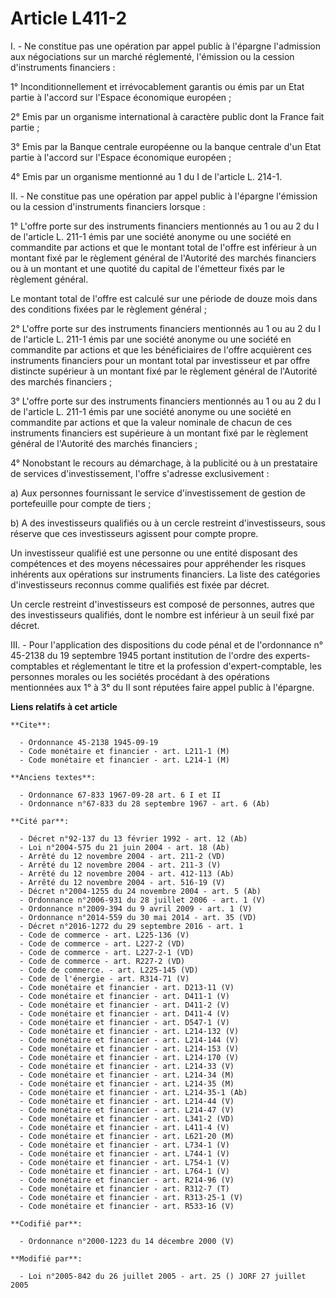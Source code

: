 # Article L411-2

I. - Ne constitue pas une opération par appel public à l'épargne l'admission aux négociations sur un marché réglementé,
l'émission ou la cession d'instruments financiers :

1° Inconditionnellement et irrévocablement garantis ou émis par un Etat partie à l'accord sur l'Espace économique européen ;

2° Emis par un organisme international à caractère public dont la France fait partie ;

3° Emis par la Banque centrale européenne ou la banque centrale d'un Etat partie à l'accord sur l'Espace économique
européen ;

4° Emis par un organisme mentionné au 1 du I de l'article L. 214-1.

II. - Ne constitue pas une opération par appel public à l'épargne l'émission ou la cession d'instruments financiers lorsque :

1° L'offre porte sur des instruments financiers mentionnés au 1 ou au 2 du I de l'article L. 211-1 émis par une société
anonyme ou une société en commandite par actions et que le montant total de l'offre est inférieur à un montant fixé par le
règlement général de l'Autorité des marchés financiers ou à un montant et une quotité du capital de l'émetteur fixés par le
règlement général.

Le montant total de l'offre est calculé sur une période de douze mois dans des conditions fixées par le règlement général ;

2° L'offre porte sur des instruments financiers mentionnés au 1 ou au 2 du I de l'article L. 211-1 émis par une société
anonyme ou une société en commandite par actions et que les bénéficiaires de l'offre acquièrent ces instruments financiers
pour un montant total par investisseur et par offre distincte supérieur à un montant fixé par le règlement général de
l'Autorité des marchés financiers ;

3° L'offre porte sur des instruments financiers mentionnés au 1 ou au 2 du I de l'article L. 211-1 émis par une société
anonyme ou une société en commandite par actions et que la valeur nominale de chacun de ces instruments financiers est
supérieure à un montant fixé par le règlement général de l'Autorité des marchés financiers ;

4° Nonobstant le recours au démarchage, à la publicité ou à un prestataire de services d'investissement, l'offre s'adresse
exclusivement :

a) Aux personnes fournissant le service d'investissement de gestion de portefeuille pour compte de tiers ;

b) A des investisseurs qualifiés ou à un cercle restreint d'investisseurs, sous réserve que ces investisseurs agissent pour
compte propre.

Un investisseur qualifié est une personne ou une entité disposant des compétences et des moyens nécessaires pour appréhender
les risques inhérents aux opérations sur instruments financiers. La liste des catégories d'investisseurs reconnus comme
qualifiés est fixée par décret.

Un cercle restreint d'investisseurs est composé de personnes, autres que des investisseurs qualifiés, dont le nombre est
inférieur à un seuil fixé par décret.

III. - Pour l'application des dispositions du code pénal et de l'ordonnance n° 45-2138 du 19 septembre 1945 portant
institution de l'ordre des experts-comptables et réglementant le titre et la profession d'expert-comptable, les personnes
morales ou les sociétés procédant à des opérations mentionnées aux 1° à 3° du II sont réputées faire appel public à
l'épargne.

**Liens relatifs à cet article**

	**Cite**:

	  - Ordonnance 45-2138 1945-09-19
	  - Code monétaire et financier - art. L211-1 (M)
	  - Code monétaire et financier - art. L214-1 (M)

	**Anciens textes**:

	  - Ordonnance 67-833 1967-09-28 art. 6 I et II
	  - Ordonnance n°67-833 du 28 septembre 1967 - art. 6 (Ab)

	**Cité par**:

	  - Décret n°92-137 du 13 février 1992 - art. 12 (Ab)
	  - Loi n°2004-575 du 21 juin 2004 - art. 18 (Ab)
	  - Arrêté du 12 novembre 2004 - art. 211-2 (VD)
	  - Arrêté du 12 novembre 2004 - art. 211-3 (V)
	  - Arrêté du 12 novembre 2004 - art. 412-113 (Ab)
	  - Arrêté du 12 novembre 2004 - art. 516-19 (V)
	  - Décret n°2004-1255 du 24 novembre 2004 - art. 5 (Ab)
	  - Ordonnance n°2006-931 du 28 juillet 2006 - art. 1 (V)
	  - Ordonnance n°2009-394 du 9 avril 2009 - art. 1 (V)
	  - Ordonnance n°2014-559 du 30 mai 2014 - art. 35 (VD)
	  - Décret n°2016-1272 du 29 septembre 2016 - art. 1
	  - Code de commerce - art. L225-136 (V)
	  - Code de commerce - art. L227-2 (VD)
	  - Code de commerce - art. L227-2-1 (VD)
	  - Code de commerce - art. R227-2 (VD)
	  - Code de commerce. - art. L225-145 (VD)
	  - Code de l'énergie - art. R314-71 (V)
	  - Code monétaire et financier - art. D213-11 (V)
	  - Code monétaire et financier - art. D411-1 (V)
	  - Code monétaire et financier - art. D411-2 (V)
	  - Code monétaire et financier - art. D411-4 (V)
	  - Code monétaire et financier - art. D547-1 (V)
	  - Code monétaire et financier - art. L214-132 (V)
	  - Code monétaire et financier - art. L214-144 (V)
	  - Code monétaire et financier - art. L214-153 (V)
	  - Code monétaire et financier - art. L214-170 (V)
	  - Code monétaire et financier - art. L214-33 (V)
	  - Code monétaire et financier - art. L214-34 (M)
	  - Code monétaire et financier - art. L214-35 (M)
	  - Code monétaire et financier - art. L214-35-1 (Ab)
	  - Code monétaire et financier - art. L214-44 (V)
	  - Code monétaire et financier - art. L214-47 (V)
	  - Code monétaire et financier - art. L341-2 (VD)
	  - Code monétaire et financier - art. L411-4 (V)
	  - Code monétaire et financier - art. L621-20 (M)
	  - Code monétaire et financier - art. L734-1 (V)
	  - Code monétaire et financier - art. L744-1 (V)
	  - Code monétaire et financier - art. L754-1 (V)
	  - Code monétaire et financier - art. L764-1 (V)
	  - Code monétaire et financier - art. R214-96 (V)
	  - Code monétaire et financier - art. R312-7 (T)
	  - Code monétaire et financier - art. R313-25-1 (V)
	  - Code monétaire et financier - art. R533-16 (V)

	**Codifié par**:

	  - Ordonnance n°2000-1223 du 14 décembre 2000 (V)

	**Modifié par**:

	  - Loi n°2005-842 du 26 juillet 2005 - art. 25 () JORF 27 juillet 2005
